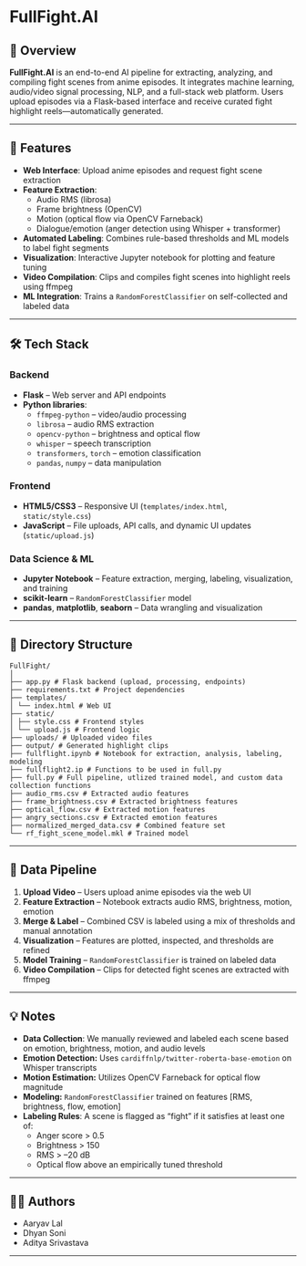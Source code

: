 # FullFight.AI

## 🔎 Overview

**FullFight.AI** is an end-to-end AI pipeline for extracting, analyzing, and compiling fight scenes from anime episodes. It integrates machine learning, audio/video signal processing, NLP, and a full-stack web platform. Users upload episodes via a Flask-based interface and receive curated fight highlight reels—automatically generated.

---

## 🚀 Features

- **Web Interface**: Upload anime episodes and request fight scene extraction  
- **Feature Extraction**:
  - Audio RMS (librosa)  
  - Frame brightness (OpenCV)  
  - Motion (optical flow via OpenCV Farneback)  
  - Dialogue/emotion (anger detection using Whisper + transformer)
- **Automated Labeling**: Combines rule-based thresholds and ML models to label fight segments  
- **Visualization**: Interactive Jupyter notebook for plotting and feature tuning  
- **Video Compilation**: Clips and compiles fight scenes into highlight reels using ffmpeg  
- **ML Integration**: Trains a `RandomForestClassifier` on self-collected and labeled data

---

## 🛠️ Tech Stack

### Backend

- **Flask** – Web server and API endpoints  
- **Python libraries**:
  - `ffmpeg-python` – video/audio processing  
  - `librosa` – audio RMS extraction  
  - `opencv-python` – brightness and optical flow  
  - `whisper` – speech transcription  
  - `transformers`, `torch` – emotion classification  
  - `pandas`, `numpy` – data manipulation  

### Frontend

- **HTML5/CSS3** – Responsive UI (`templates/index.html`, `static/style.css`)  
- **JavaScript** – File uploads, API calls, and dynamic UI updates (`static/upload.js`)  

### Data Science & ML

- **Jupyter Notebook** – Feature extraction, merging, labeling, visualization, and training  
- **scikit-learn** – `RandomForestClassifier` model  
- **pandas**, **matplotlib**, **seaborn** – Data wrangling and visualization  

---

## 📂 Directory Structure
```
FullFight/
│
├── app.py # Flask backend (upload, processing, endpoints)
├── requirements.txt # Project dependencies
├── templates/
│ └── index.html # Web UI
├── static/
│ ├── style.css # Frontend styles
│ └── upload.js # Frontend logic
├── uploads/ # Uploaded video files
├── output/ # Generated highlight clips
├── fullflight.ipynb # Notebook for extraction, analysis, labeling, modeling
├── fullflight2.ip # Functions to be used in full.py
├── full.py # Full pipeline, utlized trained model, and custom data collection functions
├── audio_rms.csv # Extracted audio features
├── frame_brightness.csv # Extracted brightness features
├── optical_flow.csv # Extracted motion features
├── angry_sections.csv # Extracted emotion features
├── normalized_merged_data.csv # Combined feature set
└── rf_fight_scene_model.mkl # Trained model
```

---

## 🔄 Data Pipeline

1. **Upload Video** – Users upload anime episodes via the web UI  
2. **Feature Extraction** – Notebook extracts audio RMS, brightness, motion, emotion  
3. **Merge & Label** – Combined CSV is labeled using a mix of thresholds and manual annotation  
4. **Visualization** – Features are plotted, inspected, and thresholds are refined  
5. **Model Training** – `RandomForestClassifier` is trained on labeled data  
6. **Video Compilation** – Clips for detected fight scenes are extracted with ffmpeg

---

## 💡 Notes

- **Data Collection**: We manually reviewed and labeled each scene based on emotion, brightness, motion, and audio levels  
- **Emotion Detection:** Uses `cardiffnlp/twitter-roberta-base-emotion` on Whisper transcripts  
- **Motion Estimation:** Utilizes OpenCV Farneback for optical flow magnitude  
- **Modeling:** `RandomForestClassifier` trained on features [RMS, brightness, flow, emotion]  
- **Labeling Rules**: A scene is flagged as “fight” if it satisfies at least one of:
  - Anger score > 0.5  
  - Brightness > 150  
  - RMS > –20 dB  
  - Optical flow above an empirically tuned threshold  

---

## 👨‍💻 Authors

- Aaryav Lal  
- Dhyan Soni  
- Aditya Srivastava

---
